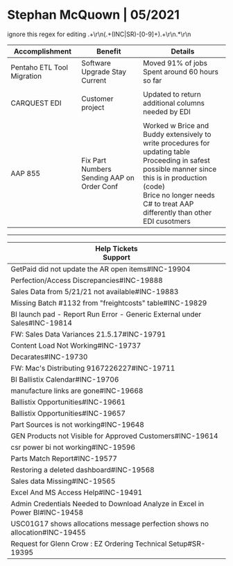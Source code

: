 # Stephan McQuown | 05/2021
ignore this regex for editing .+\r\n(.+(INC|SR)-[0-9]+).+\r\n.*\r\n

|Accomplishment|Benefit|Details|
|---|---|---|
| Pentaho ETL Tool Migration | Software Upgrade Stay Current | Moved 91% of jobs <br> Spent around 60 hours so far |
|||
| CARQUEST EDI | Customer project | Updated to return additional columns needed by EDI |
|||
| AAP 855 | Fix Part Numbers Sending AAP on Order Conf | Worked w Brice and Buddy extensively to write procedures for updating table <br> Proceeding in safest possible manner since this is in production (code) <br> Brice no longer needs C# to treat AAP differently than other EDI cusotmers |
---

| Help Tickets </br> Support | 
|---|
|GetPaid did not update the AR open items#INC-19904|
|Perfection/Access Discrepancies#INC-19888|
|Sales Data from 5/21/21 not available#INC-19883|
|Missing Batch #1132 from "freightcosts" table#INC-19829|
|BI launch pad - Report Run Error - Generic External under Sales#INC-19814|
|FW: Sales Data Variances 21.5.17#INC-19791|
|Content Load Not Working#INC-19737|
|Decarates#INC-19730|
|FW: Mac's Distributing 9167226227#INC-19711|
|BI Ballistix Calendar#INC-19706|
|manufacture links are gone#INC-19668|
|Ballistix Opportunities#INC-19661|
|Ballistix Opportunities#INC-19657|
|Part Sources is not working#INC-19648|
|GEN Products not Visible for Approved Customers#INC-19614|
|csr power bi not working#INC-19596|
|Parts Match Report#INC-19577|
|Restoring a deleted dashboard#INC-19568|
|Sales data Missing#INC-19565|
|Excel And MS Access Help#INC-19491|
|Admin Credentials Needed to Download Analyze in Excel in Power BI#INC-19458|
|USC01G17 shows allocations message perfection shows no allocation#INC-19455|
|Request for Glenn Crow : EZ Ordering Technical Setup#SR-19395|